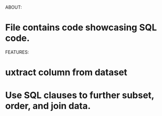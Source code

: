 ABOUT:
# File contains code showcasing SQL code.

FEATURES:
# uxtract column from dataset
# Use SQL clauses to further subset, order, and join data.

